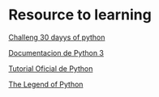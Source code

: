 # Resource to learning
[Challeng 30 dayys of python](https://github.com/Asabeneh/30-Days-Of-Python/)

[Documentacion de Python 3](https://docs.python.org/3/)

[Tutorial Oficial de Python](https://docs.python.org/es/3/tutorial/)

[The Legend of Python](https://www.codedex.io/python)